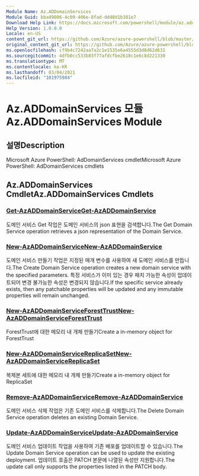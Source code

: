 ```yaml
---
Module Name: Az.ADDomainServices
Module Guid: bba49006-4c09-406e-8fad-dd48d1b381e7
Download Help Link: https://docs.microsoft.com/powershell/module/az.addomainservices
Help Version: 1.0.0.0
Locale: en-US
content_git_url: https://github.com/Azure/azure-powershell/blob/master/src/ADDomainServices/help/Az.ADDomainServices.md
original_content_git_url: https://github.com/Azure/azure-powershell/blob/master/src/ADDomainServices/help/Az.ADDomainServices.md
ms.openlocfilehash: cf9b4c7242aa7a2c1e1535e6a4555d3d8d62d631
ms.sourcegitcommit: 4dfb0cc533b83f77afdcfbe2618c1e6c8d221330
ms.translationtype: MT
ms.contentlocale: ko-KR
ms.lasthandoff: 03/04/2021
ms.locfileid: "101975984"
---
```

# <span data-ttu-id="a40a4-101">Az.ADDomainServices 모듈</span><span class="sxs-lookup"><span data-stu-id="a40a4-101">Az.ADDomainServices Module</span></span>
## <span data-ttu-id="a40a4-102">설명</span><span class="sxs-lookup"><span data-stu-id="a40a4-102">Description</span></span>
<span data-ttu-id="a40a4-103">Microsoft Azure PowerShell: AdDomainServices cmdlet</span><span class="sxs-lookup"><span data-stu-id="a40a4-103">Microsoft Azure PowerShell: AdDomainServices cmdlets</span></span>

## <span data-ttu-id="a40a4-104">Az.ADDomainServices Cmdlet</span><span class="sxs-lookup"><span data-stu-id="a40a4-104">Az.ADDomainServices Cmdlets</span></span>
### [<span data-ttu-id="a40a4-105">Get-AzADDomainService</span><span class="sxs-lookup"><span data-stu-id="a40a4-105">Get-AzADDomainService</span></span>](Get-AzADDomainService.md)
<span data-ttu-id="a40a4-106">도메인 서비스 Get 작업은 도메인 서비스의 json 표현을 검색합니다.</span><span class="sxs-lookup"><span data-stu-id="a40a4-106">The Get Domain Service operation retrieves a json representation of the Domain Service.</span></span>

### [<span data-ttu-id="a40a4-107">New-AzADDomainService</span><span class="sxs-lookup"><span data-stu-id="a40a4-107">New-AzADDomainService</span></span>](New-AzADDomainService.md)
<span data-ttu-id="a40a4-108">도메인 서비스 만들기 작업은 지정된 매개 변수를 사용하여 새 도메인 서비스를 만듭니다.</span><span class="sxs-lookup"><span data-stu-id="a40a4-108">The Create Domain Service operation creates a new domain service with the specified parameters.</span></span>
<span data-ttu-id="a40a4-109">특정 서비스가 이미 있는 경우 패치 가능한 속성이 업데이트되어 변경 불가능한 속성은 변경되지 않습니다.</span><span class="sxs-lookup"><span data-stu-id="a40a4-109">If the specific service already exists, then any patchable properties will be updated and any immutable properties will remain unchanged.</span></span>

### [<span data-ttu-id="a40a4-110">New-AzADDomainServiceForestTrust</span><span class="sxs-lookup"><span data-stu-id="a40a4-110">New-AzADDomainServiceForestTrust</span></span>](New-AzADDomainServiceForestTrust.md)
<span data-ttu-id="a40a4-111">ForestTrust에 대한 메모리 내 개체 만들기</span><span class="sxs-lookup"><span data-stu-id="a40a4-111">Create a in-memory object for ForestTrust</span></span>

### [<span data-ttu-id="a40a4-112">New-AzADDomainServiceReplicaSet</span><span class="sxs-lookup"><span data-stu-id="a40a4-112">New-AzADDomainServiceReplicaSet</span></span>](New-AzADDomainServiceReplicaSet.md)
<span data-ttu-id="a40a4-113">복제본 세트에 대한 메모리 내 개체 만들기</span><span class="sxs-lookup"><span data-stu-id="a40a4-113">Create a in-memory object for ReplicaSet</span></span>

### [<span data-ttu-id="a40a4-114">Remove-AzADDomainService</span><span class="sxs-lookup"><span data-stu-id="a40a4-114">Remove-AzADDomainService</span></span>](Remove-AzADDomainService.md)
<span data-ttu-id="a40a4-115">도메인 서비스 삭제 작업은 기존 도메인 서비스를 삭제합니다.</span><span class="sxs-lookup"><span data-stu-id="a40a4-115">The Delete Domain Service operation deletes an existing Domain Service.</span></span>

### [<span data-ttu-id="a40a4-116">Update-AzADDomainService</span><span class="sxs-lookup"><span data-stu-id="a40a4-116">Update-AzADDomainService</span></span>](Update-AzADDomainService.md)
<span data-ttu-id="a40a4-117">도메인 서비스 업데이트 작업을 사용하여 기존 배포를 업데이트할 수 있습니다.</span><span class="sxs-lookup"><span data-stu-id="a40a4-117">The Update Domain Service operation can be used to update the existing deployment.</span></span>
<span data-ttu-id="a40a4-118">업데이트 호출은 PATCH 본문에 나열된 속성만 지원합니다.</span><span class="sxs-lookup"><span data-stu-id="a40a4-118">The update call only supports the properties listed in the PATCH body.</span></span>

